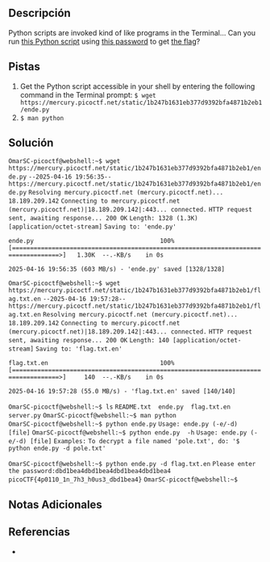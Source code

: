 ## Descripción

Python scripts are invoked kind of like programs in the Terminal... Can you run [this Python script](https://mercury.picoctf.net/static/1b247b1631eb377d9392bfa4871b2eb1/ende.py) using [this password](https://mercury.picoctf.net/static/1b247b1631eb377d9392bfa4871b2eb1/pw.txt) to get [the flag](https://mercury.picoctf.net/static/1b247b1631eb377d9392bfa4871b2eb1/flag.txt.en)?
## Pistas

1. Get the Python script accessible in your shell by entering the following command in the Terminal prompt: `$ wget https://mercury.picoctf.net/static/1b247b1631eb377d9392bfa4871b2eb1/ende.py`
2. `$ man python`

## Solución


`OmarSC-picoctf@webshell:~$ wget https://mercury.picoctf.net/static/1b247b1631eb377d9392bfa4871b2eb1/ende.py`
`--2025-04-16 19:56:35--  https://mercury.picoctf.net/static/1b247b1631eb377d9392bfa4871b2eb1/ende.py`
`Resolving mercury.picoctf.net (mercury.picoctf.net)... 18.189.209.142`
`Connecting to mercury.picoctf.net (mercury.picoctf.net)|18.189.209.142|:443... connected.`
`HTTP request sent, awaiting response... 200 OK`
`Length: 1328 (1.3K) [application/octet-stream]`
`Saving to: 'ende.py'`

`ende.py                                   100%[===================================================================================>]   1.30K  --.-KB/s    in 0s`      

`2025-04-16 19:56:35 (603 MB/s) - 'ende.py' saved [1328/1328]`

`OmarSC-picoctf@webshell:~$ wget https://mercury.picoctf.net/static/1b247b1631eb377d9392bfa4871b2eb1/flag.txt.en`
`--2025-04-16 19:57:28--  https://mercury.picoctf.net/static/1b247b1631eb377d9392bfa4871b2eb1/flag.txt.en`
`Resolving mercury.picoctf.net (mercury.picoctf.net)... 18.189.209.142`
`Connecting to mercury.picoctf.net (mercury.picoctf.net)|18.189.209.142|:443... connected.`
`HTTP request sent, awaiting response... 200 OK`
`Length: 140 [application/octet-stream]`
`Saving to: 'flag.txt.en'`

`flag.txt.en                               100%[===================================================================================>]     140  --.-KB/s    in 0s`      

`2025-04-16 19:57:28 (55.0 MB/s) - 'flag.txt.en' saved [140/140]`

`OmarSC-picoctf@webshell:~$ ls`
`README.txt  ende.py  flag.txt.en  server.py`
`OmarSC-picoctf@webshell:~$ man python`     
`OmarSC-picoctf@webshell:~$ python ende.py` 
`Usage: ende.py (-e/-d) [file]`
`OmarSC-picoctf@webshell:~$ python ende.py  -h`
`Usage: ende.py (-e/-d) [file]`
`Examples:`
  `To decrypt a file named 'pole.txt', do: '$ python ende.py -d pole.txt'`

`OmarSC-picoctf@webshell:~$ python ende.py -d flag.txt.en`
`Please enter the password:dbd1bea4dbd1bea4dbd1bea4dbd1bea4`
`picoCTF{4p0110_1n_7h3_h0us3_dbd1bea4}`
`OmarSC-picoctf@webshell:~$` 

## Notas Adicionales



## Referencias
- 

